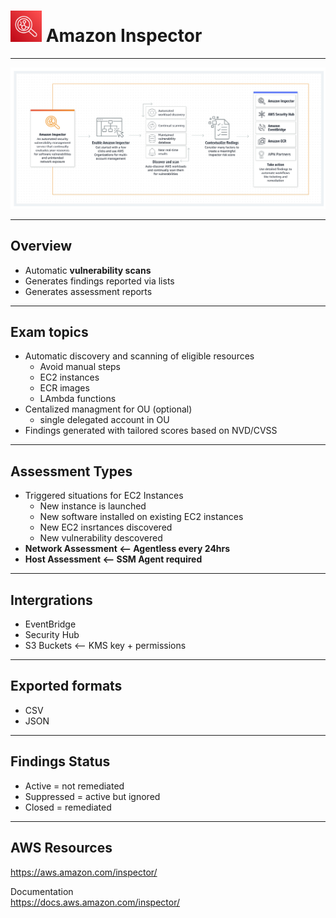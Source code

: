 # <img src="../../images/InspectorLogo.png" alt="Amazon Inspector" style="height: 50px; width:50px;"/>  Amazon Inspector
---  

![Amazon Inspector Overview](../../images/InspectorDiagram.png)

---  
## Overview  
- Automatic **vulnerability scans**
- Generates findings reported via lists
- Generates assessment reports

---  
## Exam topics
- Automatic discovery and scanning of eligible resources 
  - Avoid manual steps
  - EC2 instances
  - ECR images
  - LAmbda functions
- Centalized managment for OU (optional)
  - single delegated account in OU
- Findings generated with tailored scores based on NVD/CVSS


---  
## Assessment Types  
- Triggered situations for EC2 Instances  
  - New instance is launched
  - New software installed on existing EC2 instances
  - New EC2 insrtances discovered
  - New vulnerability descovered
- **Network Assessment <-- Agentless every 24hrs**
- **Host Assessment <-- SSM Agent required**  

---  
## Intergrations
- EventBridge
- Security Hub
- S3 Buckets <-- KMS key + permissions

---  
## Exported formats
- CSV 
- JSON 

---  
## Findings Status
- Active = not remediated
- Suppressed = active but ignored
- Closed = remediated


<!-- ---   -->
<!-- ## Example  -->

<!-- ![Image](../../images/ImageName.jpg) -->

---  
## AWS Resources  

https://aws.amazon.com/inspector/

Documentation  
https://docs.aws.amazon.com/inspector/